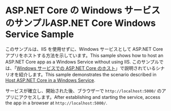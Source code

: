 # <a name="aspnet-core-windows-service-sample"></a><span data-ttu-id="46b0f-101">ASP.NET Core の Windows サービスのサンプル</span><span class="sxs-lookup"><span data-stu-id="46b0f-101">ASP.NET Core Windows Service Sample</span></span>

<span data-ttu-id="46b0f-102">このサンプルは、IIS を使用せずに、Windows サービスとして ASP.NET Core アプリをホストする方法を示しています。</span><span class="sxs-lookup"><span data-stu-id="46b0f-102">This sample shows how to host an ASP.NET Core app as a Windows Service without using IIS.</span></span> <span data-ttu-id="46b0f-103">このサンプルでは、「[Windows サービスでの ASP.NET Core のホスト](https://docs.microsoft.com/aspnet/core/host-and-deploy/windows-service)」で説明されているシナリオを紹介します。</span><span class="sxs-lookup"><span data-stu-id="46b0f-103">This sample demonstrates the scenario described in [Host ASP.NET Core in a Windows Service](https://docs.microsoft.com/aspnet/core/host-and-deploy/windows-service).</span></span>

<span data-ttu-id="46b0f-104">サービスが確立し、開始された後、ブラウザーで `http://localhost:5000/` のアプリにアクセスします。</span><span class="sxs-lookup"><span data-stu-id="46b0f-104">After establishing and starting the service, access the app in a browser at `http://localhost:5000/`.</span></span>
